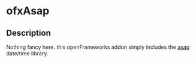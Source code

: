 # ofxAsap

## Description
Nothing fancy here. this openFrameworks addon simply includes the [asap](https://github.com/mobius3/asap) date/time library. 